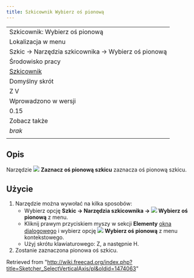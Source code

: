 ```yaml
---
title: Szkicownik Wybierz oś pionową
---
```

|  |
| --- |
| Szkicownik: Wybierz oś pionową |
| Lokalizacja w menu |
| Szkic → Narzędzia szkicownika → Wybierz oś pionową |
| Środowisko pracy |
| [Szkicownik](/Sketcher_Workbench/pl "Sketcher Workbench/pl") |
| Domyślny skrót |
| Z V |
| Wprowadzono w wersji |
| 0.15 |
| Zobacz także |
| *brak* |
|  |

## Opis

Narzędzie ![](/images/Sketcher_SelectVerticalAxis.svg) **Zaznacz oś pionową szkicu** zaznacza oś pionową szkicu.

## Użycie

1. Narzędzie można wywołać na kilka sposobów:
   * Wybierz opcję **Szkic → Narzędzia szkicownika → ![](/images/Sketcher_SelectVerticalAxis.png) Wybierz oś pionową** z menu.
   * Kliknij prawym przyciskiem myszy w sekcji **Elementy** [okna dialogowego](/Sketcher_Dialog/pl "Sketcher Dialog/pl") i wybierz opcję **![](/images/Sketcher_SelectVerticalAxis.svg) Wybierz oś pionową** z menu kontekstowego.
   * Użyj skrótu klawiaturowego: Z, a następnie H.
2. Zostanie zaznaczona pionowa oś szkicu.

Retrieved from "<http://wiki.freecad.org/index.php?title=Sketcher_SelectVerticalAxis/pl&oldid=1474063>"